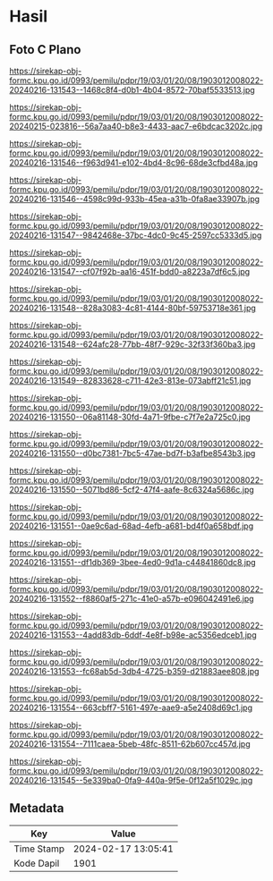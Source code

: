 # Hasil

## Foto C Plano

https://sirekap-obj-formc.kpu.go.id/0993/pemilu/pdpr/19/03/01/20/08/1903012008022-20240216-131543--1468c8f4-d0b1-4b04-8572-70baf5533513.jpg

https://sirekap-obj-formc.kpu.go.id/0993/pemilu/pdpr/19/03/01/20/08/1903012008022-20240215-023816--56a7aa40-b8e3-4433-aac7-e6bdcac3202c.jpg

https://sirekap-obj-formc.kpu.go.id/0993/pemilu/pdpr/19/03/01/20/08/1903012008022-20240216-131546--f963d941-e102-4bd4-8c96-68de3cfbd48a.jpg

https://sirekap-obj-formc.kpu.go.id/0993/pemilu/pdpr/19/03/01/20/08/1903012008022-20240216-131546--4598c99d-933b-45ea-a31b-0fa8ae33907b.jpg

https://sirekap-obj-formc.kpu.go.id/0993/pemilu/pdpr/19/03/01/20/08/1903012008022-20240216-131547--9842468e-37bc-4dc0-9c45-2597cc5333d5.jpg

https://sirekap-obj-formc.kpu.go.id/0993/pemilu/pdpr/19/03/01/20/08/1903012008022-20240216-131547--cf07f92b-aa16-451f-bdd0-a8223a7df6c5.jpg

https://sirekap-obj-formc.kpu.go.id/0993/pemilu/pdpr/19/03/01/20/08/1903012008022-20240216-131548--828a3083-4c81-4144-80bf-59753718e361.jpg

https://sirekap-obj-formc.kpu.go.id/0993/pemilu/pdpr/19/03/01/20/08/1903012008022-20240216-131548--624afc28-77bb-48f7-929c-32f33f360ba3.jpg

https://sirekap-obj-formc.kpu.go.id/0993/pemilu/pdpr/19/03/01/20/08/1903012008022-20240216-131549--82833628-c711-42e3-813e-073abff21c51.jpg

https://sirekap-obj-formc.kpu.go.id/0993/pemilu/pdpr/19/03/01/20/08/1903012008022-20240216-131550--06a81148-30fd-4a71-9fbe-c7f7e2a725c0.jpg

https://sirekap-obj-formc.kpu.go.id/0993/pemilu/pdpr/19/03/01/20/08/1903012008022-20240216-131550--d0bc7381-7bc5-47ae-bd7f-b3afbe8543b3.jpg

https://sirekap-obj-formc.kpu.go.id/0993/pemilu/pdpr/19/03/01/20/08/1903012008022-20240216-131550--5071bd86-5cf2-47f4-aafe-8c6324a5686c.jpg

https://sirekap-obj-formc.kpu.go.id/0993/pemilu/pdpr/19/03/01/20/08/1903012008022-20240216-131551--0ae9c6ad-68ad-4efb-a681-bd4f0a658bdf.jpg

https://sirekap-obj-formc.kpu.go.id/0993/pemilu/pdpr/19/03/01/20/08/1903012008022-20240216-131551--df1db369-3bee-4ed0-9d1a-c44841860dc8.jpg

https://sirekap-obj-formc.kpu.go.id/0993/pemilu/pdpr/19/03/01/20/08/1903012008022-20240216-131552--f8860af5-271c-41e0-a57b-e096042491e6.jpg

https://sirekap-obj-formc.kpu.go.id/0993/pemilu/pdpr/19/03/01/20/08/1903012008022-20240216-131553--4add83db-6ddf-4e8f-b98e-ac5356edceb1.jpg

https://sirekap-obj-formc.kpu.go.id/0993/pemilu/pdpr/19/03/01/20/08/1903012008022-20240216-131553--fc68ab5d-3db4-4725-b359-d21883aee808.jpg

https://sirekap-obj-formc.kpu.go.id/0993/pemilu/pdpr/19/03/01/20/08/1903012008022-20240216-131554--663cbff7-5161-497e-aae9-a5e2408d69c1.jpg

https://sirekap-obj-formc.kpu.go.id/0993/pemilu/pdpr/19/03/01/20/08/1903012008022-20240216-131554--7111caea-5beb-48fc-8511-62b607cc457d.jpg

https://sirekap-obj-formc.kpu.go.id/0993/pemilu/pdpr/19/03/01/20/08/1903012008022-20240216-131545--5e339ba0-0fa9-440a-9f5e-0f12a5f1029c.jpg


## Metadata

| Key        | Value               |
| ---------- | ------------------- |
| Time Stamp | 2024-02-17 13:05:41 |
| Kode Dapil | 1901                |



